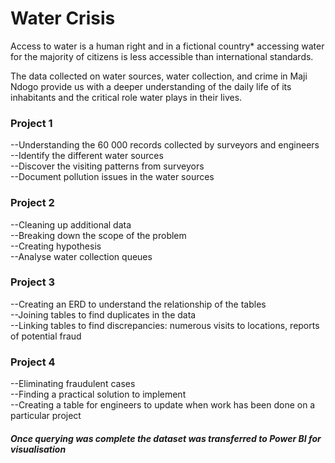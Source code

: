 <h1>Water Crisis</h1>
Access to water is a human right and in a fictional country* accessing water for the majority of citizens is less accessible than international standards.

The data collected on water sources, water collection, and crime in Maji Ndogo provide us with a deeper
understanding of the daily life of its inhabitants and the critical role water plays in their lives.

<h3>Project 1</h3>
--Understanding the 60 000 records collected by surveyors and engineers <br/>
--Identify the different water sources <br/>
--Discover the visiting patterns from surveyors <br/>
--Document pollution issues in the water sources

<h3>Project 2</h3>
--Cleaning up additional data  <br/>
--Breaking down the scope of the problem<br/>
--Creating hypothesis<br/>
--Analyse water collection queues

<h3>Project 3</h3>
--Creating an ERD to understand the relationship of the tables<br/>
--Joining tables to find duplicates in the data <br/>
--Linking tables to find discrepancies: numerous visits to locations, reports of potential fraud<br/>

<h3>Project 4</h3>
--Eliminating fraudulent cases<br/>
--Finding a practical solution to implement<br/>
--Creating a table for engineers to update when work has been done on a particular project<br/>


<h5>Once querying was complete the dataset was transferred to Power BI for visualisation</h5>

